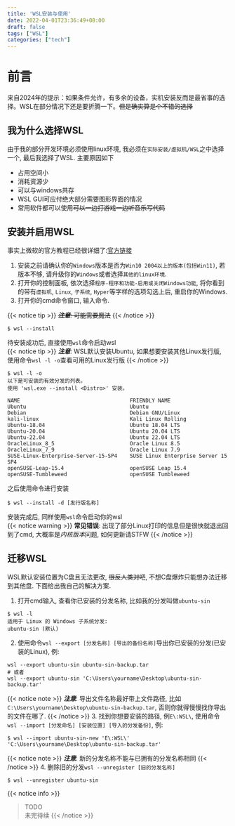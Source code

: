 ```yaml
---
title: 'WSL安装与使用'
date: 2022-04-01T23:36:49+08:00
draft: false
tags: ["WSL"]
categories: ["tech"]
---
```


# 前言

来自2024年的提示：如果条件允许，有多余的设备，实机安装反而是最省事的选择。WSL在部分情况下还是要折腾一下。~~但是确实算是个不错的选择~~   

## 我为什么选择WSL
由于我的部分开发环境必须使用linux环境, 我必须在`实际安装/虚拟机/WSL`之中选择一个, 最后我选择了WSL. 主要原因如下
  - 占用空间小
  - 消耗资源少
  - 可以与windows共存
  - WSL GUI可应付绝大部分需要图形界面的情况
  - 常用软件都可以使用~~可以一边打游戏一边听音乐写代码~~
## 安装并启用WSL
事实上微软的官方教程已经很详细了:[官方链接](https://learn.microsoft.com/zh-cn/windows/wsl/install)  
1. 安装之前请确认你的`Windows`版本是否为`Win10 2004以上的版本(包括Win11)`, 若版本不够, 请升级你的`Windows`或者选择`其他的linux环境`.
2. 打开你的控制面板, 依次选择`程序-程序和功能-启用或关闭Windows功能`, 将你看到的带有`虚拟机`, `Linux`, `子系统`, `Hyper`等字样的选项勾选上后, 重启你的Windows.
3. 打开你的cmd命令窗口, 输入命令.

{{< notice tip >}}
  ~~***注意***: 可能需要魔法~~
{{< /notice >}}
```SHELL
$ wsl --install
```
待安装成功后, 直接使用`wsl`命令启动wsl  
{{< notice tip >}}
  ***注意***: WSL默认安装Ubuntu, 如果想要安装其他Linux发行版, 使用命令`wsl -l -o`查看可用的Linux发行版
{{< /notice >}}
```SHELL
$ wsl -l -o
以下是可安装的有效分发的列表。
使用 'wsl.exe --install <Distro>' 安装。

NAME                                   FRIENDLY NAME
Ubuntu                                 Ubuntu
Debian                                 Debian GNU/Linux
kali-linux                             Kali Linux Rolling
Ubuntu-18.04                           Ubuntu 18.04 LTS
Ubuntu-20.04                           Ubuntu 20.04 LTS
Ubuntu-22.04                           Ubuntu 22.04 LTS
OracleLinux_8_5                        Oracle Linux 8.5
OracleLinux_7_9                        Oracle Linux 7.9
SUSE-Linux-Enterprise-Server-15-SP4    SUSE Linux Enterprise Server 15 SP4
openSUSE-Leap-15.4                     openSUSE Leap 15.4
openSUSE-Tumbleweed                    openSUSE Tumbleweed
```
之后使用命令进行安装
```SHELL
$ wsl --install -d [发行版名称]
```
安装完成后, 同样使用`wsl`命令启动你的wsl  
{{< notice warning >}}
  **常见错误**: 出现了部分Linux打印的信息但是很快就退出回到了cmd, 大概率是*内核版本*问题, 如何更新请STFW
{{< /notice >}}
## 迁移WSL
WSL默认安装位置为C盘且无法更改, ~~很反人类对吧~~, 不想C盘爆炸只能想办法迁移到其他盘. 下面给出我自己的解决方案.  
1. 打开cmd输入, 查看你已安装的分发名称, 比如我的分发叫做`ubuntu-sin`
```SHELL
$ wsl -l
适用于 Linux 的 Windows 子系统分发:
ubuntu-sin (默认)
```
2. 使用命令`wsl --export [分发名称] [导出的备份名称]`导出你已安装的分发(已安装的Linux), 例:  
```SHELL
wsl --export ubuntu-sin ubuntu-sin-backup.tar
# 或者
wsl --export ubuntu-sin 'C:\Users\yourname\Desktop\ubuntu-sin-backup.tar'
```
{{< notice note >}}
  ***注意***: 导出文件名称最好带上文件路径, 比如`C:\Users\yourname\Desktop\ubuntu-sin-backup.tar`, 否则你就得慢慢找你导出的文件在哪了.
{{< /notice >}}
3. 找到你想要安装的路径, 例`E\:WSL\`, 使用命令`wsl --import [分发命名] [安装位置] [导入的分发备份]`, 例:  
```SHELL
$ wsl --import ubuntu-sin-new 'E\:WSL\' 'C:\Users\yourname\Desktop\ubuntu-sin-backup.tar'
```
{{< notice note >}}
***注意***: 新的分发名称不能与已拥有的分发名称相同
{{< /notice >}}
4. 删除旧的分发`wsl --unregister [旧的分发名称]`
```SHELL
$ wsl --unregister ubuntu-sin
```

{{< notice info >}}
> TODO  
> 未完待续
{{< /notice >}}